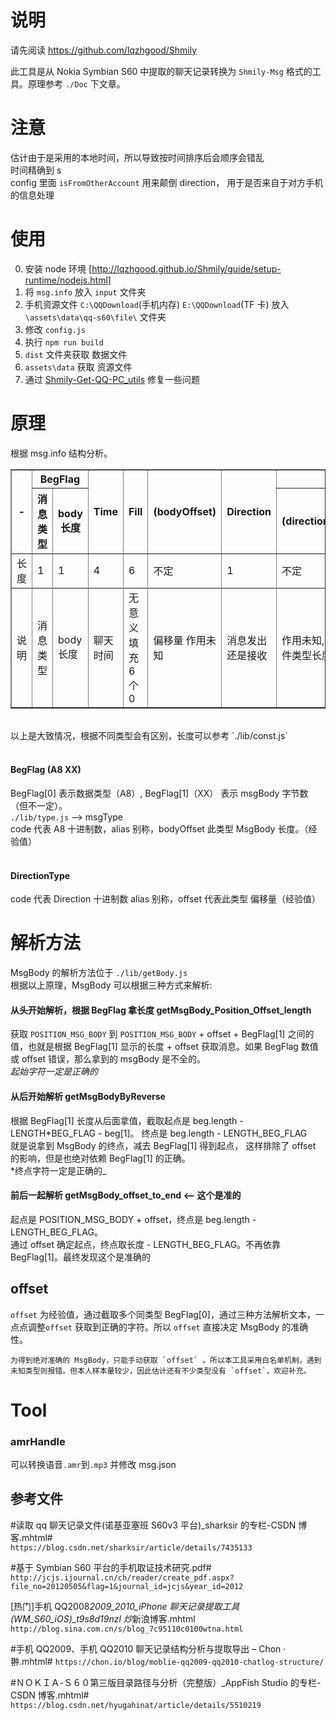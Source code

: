 # 说明

请先阅读 https://github.com/lqzhgood/Shmily

此工具是从 Nokia Symbian S60 中提取的聊天记录转换为 `Shmily-Msg` 格式的工具。原理参考 `./Doc` 下文章。 <br/>

# 注意

估计由于是采用的本地时间，所以导致按时间排序后会顺序会错乱 <br/>
时间精确到 s <br/>
config 里面 `isFromOtherAccount` 用来颠倒 direction， 用于是否来自于对方手机的信息处理 <br/>

# 使用

0. 安装 node 环境 [http://lqzhgood.github.io/Shmily/guide/setup-runtime/nodejs.html]
1. 将 `msg.info` 放入 `input` 文件夹
2. 手机资源文件 `C:\QQDownload`(手机内存) `E:\QQDownload`(TF 卡) 放入 `\assets\data\qq-s60\file\` 文件夹
3. 修改 `config.js`
4. 执行 `npm run build`
5. `dist` 文件夹获取 数据文件
6. `assets\data` 获取 资源文件
7. 通过 [Shmily-Get-QQ-PC_utils](https://github.com/lqzhgood/Shmily-Get-QQ-PC_utils) 修复一些问题

# 原理

根据 msg.info 结构分析。 <br/>

<table border="1" cellspacing="0" cellpadding="10" width="100%">
    <thead>
        <tr>
            <th rowspan="2">-</th>
            <th colspan="2" rowspan="1"  style="text-align:center">BegFlag</th>
            <th rowspan="2">Time</th>
            <th rowspan="2">Fill</th>
            <th rowspan="2">(bodyOffset)</th>
            <th rowspan="2">Direction</th>
            <th colspan="2" rowspan="1" style="text-align:center">body</th>
            <th rowspan="2">EndFlag</th>
        </tr>
        <tr>
            <th>消息类型</th>
            <th>body 长度</th>
            <th>(directionOffset)</th>
            <th>MsgBody</th>
        </tr>
    </thead>
    <tbody>
       <tr>
            <td>长度</td>
            <td>1</td>
            <td>1</td>
            <td>4</td>
            <td>6</td>
            <td>不定</td>
            <td>1</td>
            <td>不定</td>
            <td>不定</td>
            <td>2</td>
        <tr>
        <tr>
            <td>说明</td>
            <td>消息类型</td>
            <td>body 长度</td>
            <td>聊天时间</td>
            <td>无意义填充 6 个 0</td>
            <td>偏移量 作用未知</td>
            <td>消息发出还是接收</td>
            <td>作用未知,已知文件类型长度为 2</td>
            <td>真实消息体</td>
            <td>结束标志，内容同 BegFlag</td>
        <tr>
    </tbody>
</table>

<br/>
以上是大致情况，根据不同类型会有区别，长度可以参考 `./lib/const.js`<br/>
<br/>

#### BegFlag (A8 XX)

BegFlag[0] 表示数据类型（A8）, BegFlag[1]（XX） 表示 msgBody 字节数（但不一定）。 <br/>
`./lib/type.js` --> msgType <br/>
code 代表 A8 十进制数，alias 别称，bodyOffset 此类型 MsgBody 长度。（经验值）<br/>
<br/>

#### DirectionType

code 代表 Direction 十进制数 alias 别称，offset 代表此类型 偏移量（经验值） <br/>

# 解析方法

MsgBody 的解析方法位于 `./lib/getBody.js` <br/>
根据以上原理，MsgBody 可以根据三种方式来解析:

#### 从头开始解析，根据 BegFlag 拿长度 getMsgBody_Position_Offset_length

获取 `POSITION_MSG_BODY` 到 `POSITION_MSG_BODY` + offset + BegFlag[1] 之间的值，也就是根据 BegFlag[1] 显示的长度 + offset 获取消息。如果 BegFlag 数值或 offset 错误，那么拿到的 msgBody 是不全的。<br/>
_起始字符一定是正确的_<br/>

#### 从后开始解析 getMsgBodyByReverse

根据 BegFlag[1] 长度从后面拿值，截取起点是 beg.length - LENGTH*BEG_FLAG - beg[1]。 终点是 beg.length - LENGTH_BEG_FLAG <br/>
就是说拿到 MsgBody 的终点，减去 BegFlag[1] 得到起点， 这样排除了 offset 的影响，但是也绝对依赖 BegFlag[1] 的正确。<br/>
*终点字符一定是正确的\_<br/>

#### 前后一起解析 getMsgBody_offset_to_end <-- 这个是准的

起点是 POSITION_MSG_BODY + offset，终点是 beg.length - LENGTH_BEG_FLAG。<br/>
通过 offset 确定起点，终点取长度 - LENGTH_BEG_FLAG。不再依靠 BegFlag[1]。最终发现这个是准确的

## offset

`offset` 为经验值，通过截取多个同类型 BegFlag[0]，通过三种方法解析文本，一点点调整`offset` 获取到正确的字符。所以 `offset` 直接决定 MsgBody 的准确性。<br/>

```
为得到绝对准确的 MsgBody，只能手动获取 `offset` 。所以本工具采用白名单机制，遇到未知类型则报错。但本人样本量较少，因此估计还有不少类型没有 `offset`，欢迎补充。
```

# Tool

### amrHandle

可以转换语音`.amr`到`.mp3` 并修改 msg.json

## 参考文件

#读取 qq 聊天记录文件(诺基亚塞班 S60v3 平台)\_sharksir 的专栏-CSDN 博客.mhtml# <br/>
`https://blog.csdn.net/sharksir/article/details/7435133`

#基于 Symbian S60 平台的手机取证技术研究.pdf# <br/>
`http://jcjs.ijournal.cn/ch/reader/create_pdf.aspx?file_no=20120505&flag=1&journal_id=jcjs&year_id=2012`

[热门]手机 QQ2008*2009_2010_iPhone 聊天记录提取工具(WM_S60_iOS)\_t9s8d19nzl 炒*新浪博客.mhtml
<br/>
`http://blog.sina.com.cn/s/blog_7c95110c0100wtna.html`

#手机 QQ2009、手机 QQ2010 聊天记录结构分析与提取导出 – Chon · 翀.mhtml#
`https://chon.io/blog/moblie-qq2009-qq2010-chatlog-structure/`

#ＮＯＫＩＡ-Ｓ６０第三版目录路径与分析（完整版）\_AppFish Studio 的专栏-CSDN 博客.mhtml#
`https://blog.csdn.net/hyugahinat/article/details/5510219`
